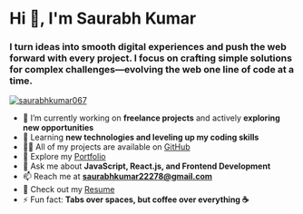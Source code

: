 <h1 align="start">Hi 👋, I'm Saurabh Kumar</h1>
<h3 align="start">I turn ideas into smooth digital experiences and push the web forward with every project. I focus on crafting simple solutions for complex challenges—evolving the web one line of code at a time.</h3>

<p align="left">
  <a href="https://github.com/ryo-ma/github-profile-trophy">
    <img src="https://github-profile-trophy.vercel.app/?username=saurabhkumar067" alt="saurabhkumar067" />
  </a>
</p>

- 🔭 I’m currently working on **freelance projects** and actively **exploring new opportunities**
- 🌱 Learning **new technologies and leveling up my coding skills**
- 👨‍💻 All of my projects are available on [GitHub](https://github.com/saurabhkumar067?tab=repositories)
- 💼 Explore my [Portfolio](https://saurabhkumar.vercel.app/)
- 💬 Ask me about **JavaScript, React.js, and Frontend Development**
- 📫 Reach me at **saurabhkumar22278@gmail.com**
- 📄 Check out my [Resume](https://github.com/saurabhkumar067/Resume/blob/main/Saurabh%20Kumar.pdf)
- ⚡ Fun fact: **Tabs over spaces, but coffee over everything ☕**
